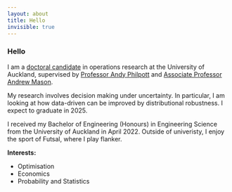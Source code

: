 ```yaml
---
layout: about
title: Hello
invisible: true
---
```


### Hello

I am a [doctoral candidate](https://profiles.auckland.ac.nz/dkee331) in operations research at the University of Auckland, supervised by [Professor Andy Philpott](https://profiles.auckland.ac.nz/a-philpott) and [Associate Professor Andrew Mason](https://profiles.auckland.ac.nz/a-mason).

My research involves decision making under uncertainty. In particular, I am looking at how data-driven can be improved by distributional robustness. I expect to graduate in 2025.

I received my Bachelor of Engineering (Honours) in Engineering Science from the University of Auckland in April 2022. Outside of univeristy, I enjoy the sport of Futsal, where I play flanker.

<b>Interests:</b>
<ul>
    <li>Optimisation</li>
    <li>Economics</li>
    <li>Probability and Statistics</li>
</ul>